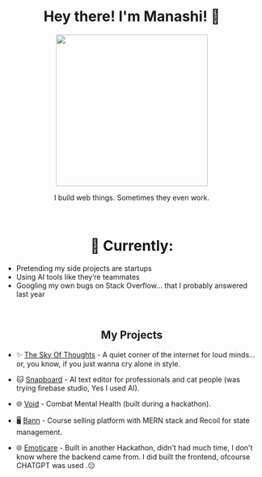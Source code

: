 <h1 align="center">Hey there! I'm Manashi! 👋</h1>

<p align="center">
  <img src="https://media0.giphy.com/media/Lqz1Cq8qRnJZK/giphy.gif" width="300" />
</p>

<p align="center">I build web things. Sometimes they even work.</p>

<br/>


<h1 align="center">📌 Currently:</h1> 

- Pretending my side projects are startups  
- Using AI tools like they’re teammates  
- Googling my own bugs on Stack Overflow… that I probably answered last year



<br/>

<h2 align="center">My Projects</h2>

- ✨ [The Sky Of Thoughts](https://theskyofthoughts.vercel.app) - A quiet corner of the internet for loud minds… or, you know, if you just wanna cry alone in style.

- 🐱 [Snapboard](https://snap-board-beta.vercel.app) - AI text editor for professionals and cat people (was trying firebase studio, Yes I used AI).
  
- 🌐 [Void](https://void-findpeace.vercel.app) - Combat Mental Health (built during a hackathon).
  
- 🖥️ [Bann](https://bann-ltyr.vercel.app) - Course selling platform with MERN stack and Recoil for state management.
  
- 🌐 [Emoticare](https://emoticare.vercel.app) - Built in another Hackathon, didn't had much time, I don't know where the backend came from. I did built the frontend, ofcourse CHATGPT was used .😑


